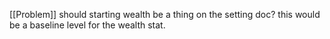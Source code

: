 [[Problem]] should starting wealth be a thing on the setting doc? this would be a baseline level for the wealth stat.